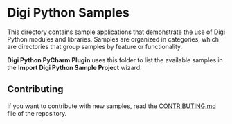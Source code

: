 Digi Python Samples
===================

This directory contains sample applications that demonstrate the use of Digi
Python modules and libraries. Samples are organized in categories, which are
directories that group samples by feature or functionality. 

**Digi Python PyCharm Plugin** uses this folder to list the available samples
in the **Import Digi Python Sample Project** wizard.

Contributing
------------

If you want to contribute with new samples, read the
[CONTRIBUTING.md](../CONTRIBUTING.md) file of the repository.
